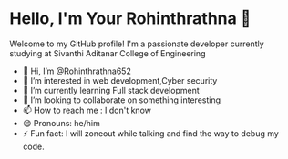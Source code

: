 # Hello, I'm Your Rohinthrathna 👋
Welcome to my GitHub profile! I'm a passionate developer currently studying at Sivanthi Aditanar College of Engineering

- 👋 Hi, I’m @Rohinthrathna652
- 👀 I’m interested in web development,Cyber security
- 🌱 I’m currently learning Full stack development
- 💞️ I’m looking to collaborate on something interesting
- 📫 How to reach me : I don't know  
- 😄 Pronouns: he/him
- ⚡ Fun fact: I will zoneout while talking and find the way to debug my code. 


<!---
Rohinthrathna652/Rohinthrathna652 is a ✨ special ✨ repository because its `README.md` (this file) appears on your GitHub profile.
You can click the Preview link to take a look at your changes.
--->
